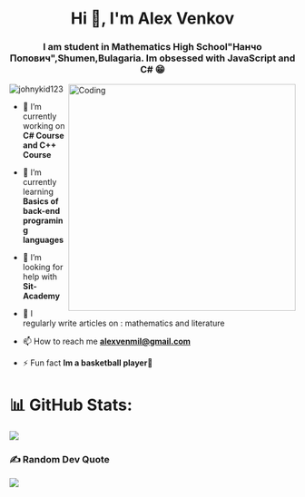 <h1 align="center">Hi 👋, I'm Alex Venkov</h1>
<h3 align="center">I am student in Mathematics High School"Нанчо Попович",Shumen,Bulagaria. Im obsessed with JavaScript and C# 😁</h3>

<img align="right" alt="Coding" width="400" src="https://i.pinimg.com/originals/f1/e7/34/f1e734f9cade86fe737a9aa404ad5677.gif">
<p align="left"> <img src="https://komarev.com/ghpvc/?username=johnykid123&label=Profile%20views&color=2acadf&style=plastic" alt="johnykid123" /> </p>

- 🔭 I’m currently working on **C# Course and C++ Course**

- 🌱 I’m currently learning **Basics of back-end programing languages**

- 🤝 I’m looking for help with **Sit-Academy**

- 📝 I regularly write articles on : mathematics and literature

- 📫 How to reach me **alexvenmil@gmail.com**

- ⚡ Fun fact **Im a basketball player🏀**


# 📊 GitHub Stats:
![](https://github-readme-streak-stats.herokuapp.com/?user=JohnyKid123&theme=radical&hide_border=false)<br/>

### ✍️ Random Dev Quote
![](https://quotes-github-readme.vercel.app/api?type=horizontal&theme=radical)

